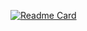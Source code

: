 [![Readme Card](https://github-readme-stats.vercel.app/api/pin/?username=BbySharp-dev&repo=NextJS-Ecommerce)](https://github.com/BbySharp-dev/NextJS-Ecommerce)
